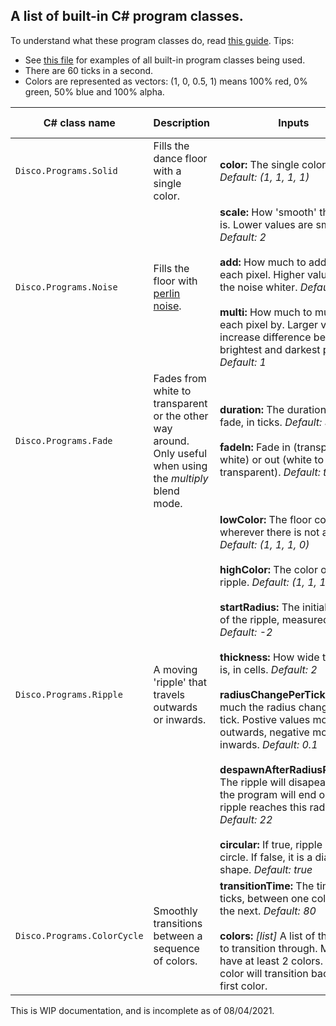 ## A list of built-in C# program classes.

To understand what these program classes do, read [this guide](https://github.com/Epicguru/DiscoRimworldMod/blob/master/AddingFloorSequences.md).
Tips:
* See [this file](../blob/master/Defs/DiscoPrograms.xml) for examples of all built-in program classes being used.
* There are 60 ticks in a second.
* Colors are represented as vectors: (1, 0, 0.5, 1) means 100% red, 0% green, 50% blue and 100% alpha.

C# class name | Description | Inputs | Source code
--- | --- | --- | :---: 
`Disco.Programs.Solid` | Fills the dance floor with a single color. | **color:** The single color to use. *Default: (1, 1, 1, 1)* | [Link](./Source/Disco!/Programs/Solid.cs)
`Disco.Programs.Noise` | Fills the floor with [perlin noise](https://en.wikipedia.org/wiki/Perlin_noise). | **scale:** How 'smooth' the noise is. Lower values are smoother. *Default: 2*</br><br>**add:** How much to add on to each pixel. Higher values make the noise whiter. *Default: 0*</br><br>**multi:** How much to multiply each pixel by. Larger values increase difference between brightest and darkest pixels. *Default: 1*</br> | [Link](./Source/Disco!/Programs/Noise.cs)
`Disco.Programs.Fade`  | Fades from white to transparent or the other way around. Only useful when using the *multiply* blend mode. | **duration:** The duration of the fade, in ticks. *Default: 30*</br><br>**fadeIn:** Fade in (transparent to white) or out (white to transparent). *Default: true* | [Link](./Source/Disco!/Programs/Fade.cs)
`Disco.Programs.Ripple`| A moving 'ripple' that travels outwards or inwards. | **lowColor:** The floor color wherever there is not a ripple. *Default: (1, 1, 1, 0)*</br><br>**highColor:** The color of the ripple. *Default: (1, 1, 1, 1)*</br><br>**startRadius:** The initial radius of the ripple, measured in cells. *Default: -2*</br><br>**thickness:** How wide the ripple is, in cells. *Default: 2*</br><br>**radiusChangePerTick:** How much the radius changes each tick. Postive values move outwards, negative move inwards. *Default: 0.1*</br><br>**despawnAfterRadiusReaches:** The ripple will disapear and the program will end once the ripple reaches this radius. *Default: 22*</br><br>**circular:** If true, ripple is a circle. If false, it is a diamon shape. *Default: true*</br> | [Link](./Source/Disco!/Programs/Ripple.cs)
`Disco.Programs.ColorCycle`| Smoothly transitions between a sequence of colors. | **transitionTime:** The time, in ticks, between one color and the next. *Default: 80*</br><br>**colors:** *[list]* A list of the colors to transition through. Must have at least 2 colors. The final color will transition back to the first color. | [Link](./Source/Disco!/Programs/ColorCycle.cs)

This is WIP documentation, and is incomplete as of 08/04/2021.
